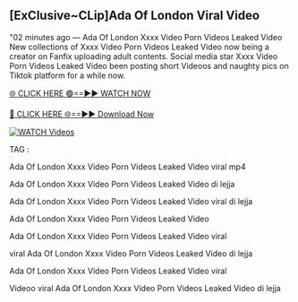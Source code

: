 ## [ExClusive~CLip]Ada Of London Viral Video


"02 minutes ago —  Ada Of London Xxxx Video Porn Videos Leaked Video New collections of   Xxxx Video Porn Videos Leaked Video now being a creator on Fanfix uploading adult contents. Social media star   Xxxx Video Porn Videos Leaked Video been posting short Videoos and naughty pics on Tiktok platform for a while now.


[🌐 CLICK HERE 🟢==►► WATCH NOW](https://ultra-bulletin.blogspot.com/p/ultra-bulletin-23.html)

[🔴 CLICK HERE 🌐==►► Download Now](https://ultra-bulletin.blogspot.com/p/ultra-bulletin-23.html)

[![WATCH Videos](https://i.imgur.com/dJHk4Zq.gif)](https://ultra-bulletin.blogspot.com/p/ultra-bulletin-23.html)


TAG :

Ada Of London Xxxx Video Porn Videos Leaked Video viral mp4

Ada Of London Xxxx Video Porn Videos Leaked Video di lejja

Ada Of London Xxxx Video Porn Videos Leaked Video viral di lejja

Ada Of London Xxxx Video Porn Videos Leaked Video

Ada Of London Xxxx Video Porn Videos Leaked Video viral

viral Ada Of London Xxxx Video Porn Videos Leaked Video di lejja

Ada Of London Xxxx Video Porn Videos Leaked Video viral

Videoo viral Ada Of London Xxxx Video Porn Videos Leaked Video di lejja
